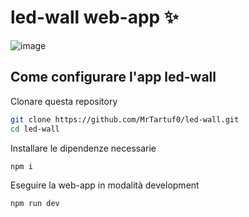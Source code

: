 # led-wall web-app ✨
![image](https://github.com/MrTartuf0/led-wall/assets/79630556/14b511a0-584d-44bd-bdb6-145aa6714be9)

## Come configurare l'app led-wall

Clonare questa repository 

```bash
git clone https://github.com/MrTartuf0/led-wall.git
cd led-wall
```

Installare le dipendenze necessarie

```bash
npm i  
```

Eseguire la web-app in modalità development

```bash
npm run dev  
```
